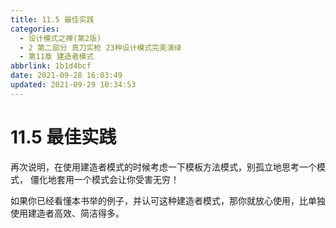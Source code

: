 ```yaml
---
title: 11.5 最佳实践
categories: 
  - 设计模式之禅(第2版)
  - 2 第二部分 真刀实枪 23种设计模式完美演绎
  - 第11章 建造者模式
abbrlink: 1b1d4bcf
date: 2021-09-28 16:03:49
updated: 2021-09-29 10:34:53
---
```

# 11.5 最佳实践
再次说明，在使用建造者模式的时候考虑一下模板方法模式，别孤立地思考一个模式， 僵化地套用一个模式会让你受害无穷！

如果你已经看懂本书举的例子，并认可这种建造者模式，那你就放心使用，比单独使用建造者高效、简洁得多。
